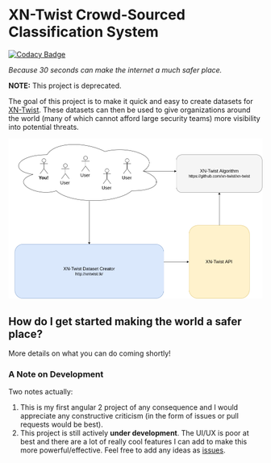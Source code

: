 # XN-Twist Crowd-Sourced Classification System

[![Codacy Badge](https://api.codacy.com/project/badge/Grade/564fcdb652254bb6be8fd8ba4fcde81b)](https://www.codacy.com/app/fhightower/crowd-sourced-dataset-creator)

*Because 30 seconds can make the internet a much safer place.*

**NOTE:** This project is deprecated.

The goal of this project is to make it quick and easy to create datasets for [XN-Twist](https://github.com/xn-twist/xn-twist). These datasets can then be used to give organizations around the world (many of which cannot afford large security teams) more visibility into potential threats.

![XN-Twist Layout](_images/xn-twist-layout.png?raw=true "XN-Twist Layout")

## How do I get started making the world a safer place?

More details on what you can do coming shortly!

### A Note on Development

Two notes actually:

1. This is my first angular 2 project of any consequence and I would appreciate any constructive criticism (in the form of issues or pull requests would be best).
2. This project is still actively **under development**. The UI/UX is poor at best and there are a lot of really cool features I can add to make this more powerful/effective. Feel free to add any ideas as [issues](https://github.com/xn-twist/crowd-sourced-dataset-creator/issues).
